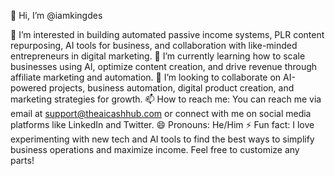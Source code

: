 👋 Hi, I’m @iamkingdes

👀 I’m interested in building automated passive income systems, PLR content repurposing, AI tools for business, and collaboration with like-minded entrepreneurs in digital marketing.
🌱 I’m currently learning how to scale businesses using AI, optimize content creation, and drive revenue through affiliate marketing and automation.
💞️ I’m looking to collaborate on AI-powered projects, business automation, digital product creation, and marketing strategies for growth.
📫 How to reach me: You can reach me via email at support@theaicashhub.com or connect with me on social media platforms like LinkedIn and Twitter.
😄 Pronouns: He/Him
⚡ Fun fact: I love experimenting with new tech and AI tools to find the best ways to simplify business operations and maximize income.
Feel free to customize any parts!

<!---
iamkingdes/iamkingdes is a ✨ special ✨ repository because its `README.md` (this file) appears on your GitHub profile.
You can click the Preview link to take a look at your changes.
--->
